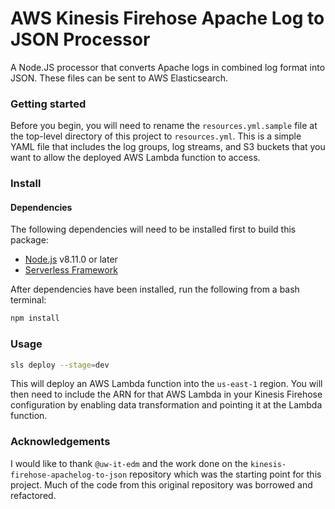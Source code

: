 # AWS Kinesis Firehose Apache Log to JSON Processor

A Node.JS processor that converts Apache logs in combined log format into JSON.
These files can be sent to AWS Elasticsearch.

### Getting started

Before you begin, you will need to rename the `resources.yml.sample` file at 
the top-level directory of this project to `resources.yml`. This is a simple 
YAML file that includes the log groups, log streams, and S3 buckets that you 
want to allow the deployed AWS Lambda function to access.

### Install
#### Dependencies
The following dependencies will need to be installed first to build this package:

- [Node.js](https://nodejs.org/en/) v8.11.0 or later
- [Serverless Framework](https://serverless.com/framework/docs/getting-started#choose-your-compute-provider)

After dependencies have been installed, run the following from a bash terminal:
```bash
npm install  
```

### Usage
```bash 
sls deploy --stage=dev  
```

This will deploy an AWS Lambda function into the `us-east-1` region. You will 
then need to include the ARN for that AWS Lambda in your Kinesis Firehose 
configuration by enabling data transformation and pointing it at the Lambda function. 

### Acknowledgements
I would like to thank `@uw-it-edm` and the work done on the
`kinesis-firehose-apachelog-to-json` repository which was the starting point for 
this project. Much of the code from this original repository was borrowed and 
refactored.
